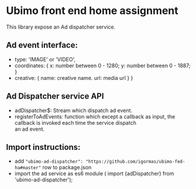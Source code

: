 # Ubimo front end home assignment
This library expose an Ad dispatcher service.

## Ad event interface:

 - type: 'IMAGE' or  'VIDEO',
  - coordinates: {
    x: number between 0 - 1280;
    y: number between 0 - 1887;
  }
  - creative: {
    name: creative name.
    url: media url
  }
}


## Ad Dispatcher service API
  - adDispatcher$: Stream which dispatch ad event.
  - registerToAdEvents: function which except a callback as input, the callback is invoked each time the service dispatch<br/> an ad event.


## Import instructions:
 - add `"ubimo-ad-dispatcher": "https://github.com/igormas/ubimo-fed-ha#master"` row to package.json
 - import the ad service as es6 module ( import {adDispatcher} from 'ubimo-ad-dispatcher'); 
